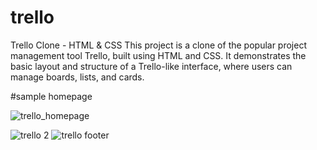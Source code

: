 # trello
Trello Clone - HTML & CSS 
This project is a clone of the popular project management tool Trello, built using HTML and CSS. It demonstrates the basic layout and structure of a Trello-like interface, where users can manage boards, lists, and cards.

#sample homepage

![trello_homepage](https://github.com/user-attachments/assets/19356e27-c91d-406b-813d-51c4931c3a3b)


![trello 2](https://github.com/user-attachments/assets/c9590406-d0ba-482f-b343-a1a5b99f9d49)
![trello footer](https://github.com/user-attachments/assets/bdaedca8-e591-4b74-b77e-e20f9df9d180)
